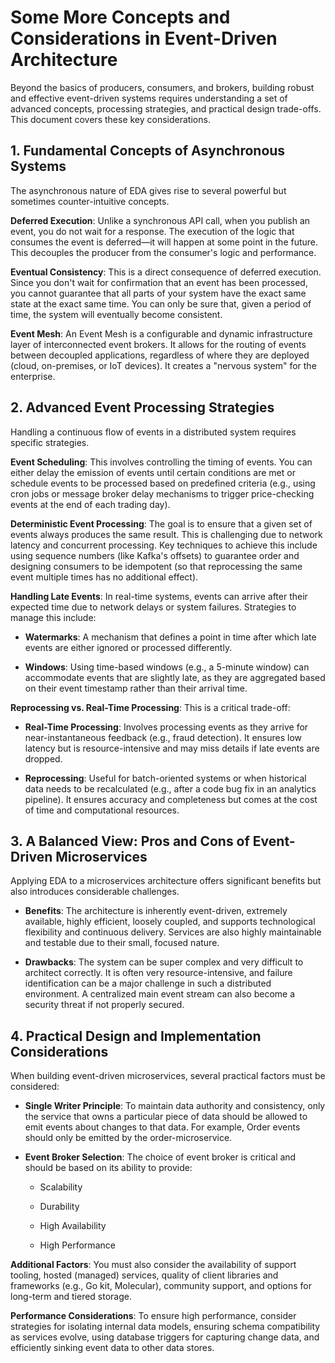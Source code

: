 # Some More Concepts and Considerations in Event-Driven Architecture
Beyond the basics of producers, consumers, and brokers, building robust and effective event-driven systems requires understanding a set of advanced concepts, processing strategies, and practical design trade-offs. This document covers these key considerations.

## 1. Fundamental Concepts of Asynchronous Systems
The asynchronous nature of EDA gives rise to several powerful but sometimes counter-intuitive concepts.

**Deferred Execution**: Unlike a synchronous API call, when you publish an event, you do not wait for a response. The execution of the logic that consumes the event is deferred—it will happen at some point in the future. This decouples the producer from the consumer's logic and performance.

**Eventual Consistency**: This is a direct consequence of deferred execution. Since you don't wait for confirmation that an event has been processed, you cannot guarantee that all parts of your system have the exact same state at the exact same time. You can only be sure that, given a period of time, the system will eventually become consistent.

**Event Mesh**: An Event Mesh is a configurable and dynamic infrastructure layer of interconnected event brokers. It allows for the routing of events between decoupled applications, regardless of where they are deployed (cloud, on-premises, or IoT devices). It creates a "nervous system" for the enterprise.

## 2. Advanced Event Processing Strategies
Handling a continuous flow of events in a distributed system requires specific strategies.

**Event Scheduling**: This involves controlling the timing of events. You can either delay the emission of events until certain conditions are met or schedule events to be processed based on predefined criteria (e.g., using cron jobs or message broker delay mechanisms to trigger price-checking events at the end of each trading day).

**Deterministic Event Processing**: The goal is to ensure that a given set of events always produces the same result. This is challenging due to network latency and concurrent processing. Key techniques to achieve this include using sequence numbers (like Kafka's offsets) to guarantee order and designing consumers to be idempotent (so that reprocessing the same event multiple times has no additional effect).

**Handling Late Events**: In real-time systems, events can arrive after their expected time due to network delays or system failures. Strategies to manage this include:

- **Watermarks**: A mechanism that defines a point in time after which late events are either ignored or processed differently.

- **Windows**: Using time-based windows (e.g., a 5-minute window) can accommodate events that are slightly late, as they are aggregated based on their event timestamp rather than their arrival time.

**Reprocessing vs. Real-Time Processing**: This is a critical trade-off:

- **Real-Time Processing**: Involves processing events as they arrive for near-instantaneous feedback (e.g., fraud detection). It ensures low latency but is resource-intensive and may miss details if late events are dropped.

- **Reprocessing**: Useful for batch-oriented systems or when historical data needs to be recalculated (e.g., after a code bug fix in an analytics pipeline). It ensures accuracy and completeness but comes at the cost of time and computational resources.

## 3. A Balanced View: Pros and Cons of Event-Driven Microservices
Applying EDA to a microservices architecture offers significant benefits but also introduces considerable challenges.

- **Benefits**: The architecture is inherently event-driven, extremely available, highly efficient, loosely coupled, and supports technological flexibility and continuous delivery. Services are also highly maintainable and testable due to their small, focused nature.

- **Drawbacks**: The system can be super complex and very difficult to architect correctly. It is often very resource-intensive, and failure identification can be a major challenge in such a distributed environment. A centralized main event stream can also become a security threat if not properly secured.

## 4. Practical Design and Implementation Considerations
When building event-driven microservices, several practical factors must be considered:

- **Single Writer Principle**: To maintain data authority and consistency, only the service that owns a particular piece of data should be allowed to emit events about changes to that data. For example, Order events should only be emitted by the order-microservice.

- **Event Broker Selection**: The choice of event broker is critical and should be based on its ability to provide:

  - Scalability

  - Durability

  - High Availability

  - High Performance

**Additional Factors**: You must also consider the availability of support tooling, hosted (managed) services, quality of client libraries and frameworks (e.g., Go kit, Molecular), community support, and options for long-term and tiered storage.

**Performance Considerations**: To ensure high performance, consider strategies for isolating internal data models, ensuring schema compatibility as services evolve, using database triggers for capturing change data, and efficiently sinking event data to other data stores.